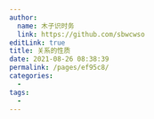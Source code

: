 ```yaml
---
author: 
  name: 木子识时务
  link: https://github.com/sbwcwso
editLink: true
title: 关系的性质
date: 2021-08-26 08:38:39
permalink: /pages/ef95c8/
categories: 
  - 
tags: 
  - 
---
```

